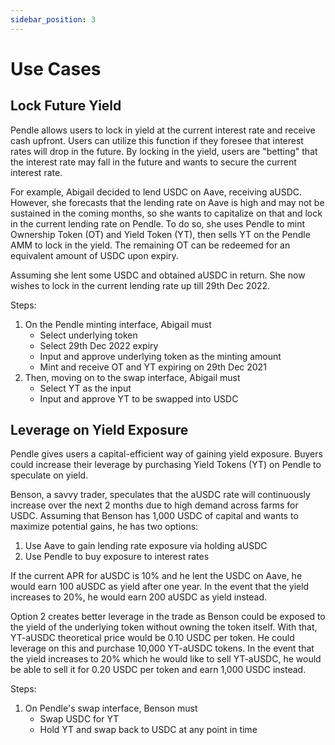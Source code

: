 ```yaml
---
sidebar_position: 3
---
```


# Use Cases

## Lock Future Yield

Pendle allows users to lock in yield at the current interest rate and receive cash upfront. Users can utilize this function if they foresee that interest rates will drop in the future. By locking in the yield, users are "betting" that the interest rate may fall in the future and wants to secure the current interest rate.

For example, Abigail decided to lend USDC on Aave, receiving aUSDC. However, she forecasts that the lending rate on Aave is high and may not be sustained in the coming months, so she wants to capitalize on that and lock in the current lending rate on Pendle. To do so, she uses Pendle to mint Ownership Token (OT) and Yield Token (YT), then sells YT on the Pendle AMM to lock in the yield. The remaining OT can be redeemed for an equivalent amount of USDC upon expiry.

Assuming she lent some USDC and obtained aUSDC in return. She now wishes to lock in the current lending rate up till 29th Dec 2022.

Steps:

1. On the Pendle minting interface, Abigail must
   * Select underlying token
   * Select 29th Dec 2022 expiry
   * Input and approve underlying token as the minting amount
   * Mint and receive OT and YT expiring on 29th Dec 2021
2. Then, moving on to the swap interface, Abigail must
   * Select YT as the input
   * Input and approve YT to be swapped into USDC

## Leverage on Yield Exposure

Pendle gives users a capital-efficient way of gaining yield exposure. Buyers could increase their leverage by purchasing Yield Tokens (YT) on Pendle to speculate on yield.

Benson, a savvy trader, speculates that the aUSDC rate will continuously increase over the next 2 months due to high demand across farms for USDC. Assuming that Benson has 1,000 USDC of capital and wants to maximize potential gains, he has two options:

1. Use Aave to gain lending rate exposure via holding aUSDC
2. Use Pendle to buy exposure to interest rates

If the current APR for aUSDC is 10% and he lent the USDC on Aave, he would earn 100 aUSDC as yield after one year. In the event that the yield increases to 20%, he would earn 200 aUSDC as yield instead.

Option 2 creates better leverage in the trade as Benson could be exposed to the yield of the underlying token without owning the token itself. With that, YT-aUSDC theoretical price would be 0.10 USDC per token. He could leverage on this and purchase 10,000 YT-aUSDC tokens. In the event that the yield increases to 20% which he would like to sell YT-aUSDC, he would be able to sell it for 0.20 USDC per token and earn 1,000 USDC instead.

Steps:

1. On Pendle's swap interface, Benson must
   * Swap USDC for YT
   * Hold YT and swap back to USDC at any point in time
